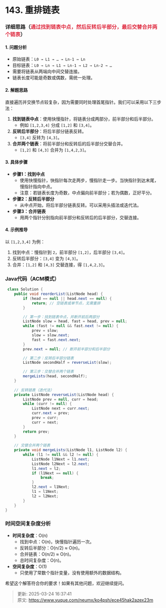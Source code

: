 # 143. 重排链表

### 详细思路（<font style="color:#DF2A3F;">通过找到链表中点，然后反转后半部分，最后交替合并两个链表</font>）
#### 1. 问题分析
+ 原始链表：`L0 → L1 → … → Ln-1 → Ln`
+ 目标链表：`L0 → Ln → L1 → Ln-1 → L2 → Ln-2 → …`
+ 需要将链表从两端向中间交替连接。
+ 链表长度可能是奇数或偶数，需统一处理。

#### 2. 解题思路
直接遍历并交换节点较复杂，因为需要同时处理首尾指针。我们可以采用以下三步法：

1. **找到链表中点**：使用快慢指针，将链表分成两部分，前半部分和后半部分。
    - 例如 `[1,2,3,4]` 分成 `[1,2]` 和 `[3,4]`。
2. **反转后半部分**：将后半部分链表反转。
    - `[3,4]` 反转为 `[4,3]`。
3. **合并两个链表**：将前半部分和反转后的后半部分交替合并。
    - `[1,2]` 和 `[4,3]` 合并为 `[1,4,2,3]`。

#### 3. 具体步骤
+ **步骤1：找到中点**
    - 使用快慢指针，快指针每次走两步，慢指针走一步。当快指针到达末尾，慢指针指向中点。
    - 注意：若链表长度为奇数，中点偏向前半部分；若为偶数，正好平分。
+ **步骤2：反转后半部分**
    - 从中点开始，将后半部分链表反转。可以采用头插法或迭代法。
+ **步骤3：合并链表**
    - 用两个指针分别指向前半部分和反转后的后半部分，交替连接。

#### 4. 示例推导
以 `[1,2,3,4]` 为例：

1. 找到中点：慢指针到 `2`，前半部分 `[1,2]`，后半部分 `[3,4]`。
2. 反转后半部分：`[3,4]` 变为 `[4,3]`。
3. 合并：`[1,2]` 和 `[4,3]` 交替连接，得 `[1,4,2,3]`。

### Java代码（ACM模式）
```java
 class Solution {
    public void reorderList(ListNode head) {
        if (head == null || head.next == null) {
            return; // 空链表或单节点，无需重排
        }

        // 第一步：找到链表中点，并断开前后两部分
        ListNode slow = head, fast = head, prev = null;
        while (fast != null && fast.next != null) {
            prev = slow;
            slow = slow.next;
            fast = fast.next.next;
        }
        prev.next = null; // 断开前半部分和后半部分

        // 第二步：反转后半部分链表
        ListNode secondHalf = reverseList(slow);

        // 第三步：交替合并两个链表
        mergeLists(head, secondHalf);
    }
    
    // 反转链表（迭代法）
    private ListNode reverseList(ListNode head) {
        ListNode prev = null, curr = head;
        while (curr != null) {
            ListNode next = curr.next;
            curr.next = prev;
            prev = curr;
            curr = next;
        }
        return prev;
    }
    
    // 交替合并两个链表
    private void mergeLists(ListNode l1, ListNode l2) {
        while (l1 != null && l2 != null) {
            ListNode l1Next = l1.next;
            ListNode l2Next = l2.next;
            l1.next = l2;
            if (l1Next == null) {
                break;
            }
            l2.next = l1Next;
            l1 = l1Next;
            l2 = l2Next;
        }
    }
}

```

### 时间空间复杂度分析
+ **时间复杂度**：O(n)
    - 找到中点：O(n)，快慢指针遍历一次。
    - 反转后半部分：O(n/2) ≈ O(n)。
    - 合并链表：O(n/2) ≈ O(n)。
    - 总时间复杂度：O(n)。
+ **空间复杂度**：O(1)
    - 只使用了常数个指针变量，没有使用额外的数据结构。

希望这个解答符合你的要求！如果有其他问题，欢迎继续提问。



> 更新: 2025-03-24 16:37:41  
> 原文: <https://www.yuque.com/neumx/ko4psh/ece45hak2azex23m>